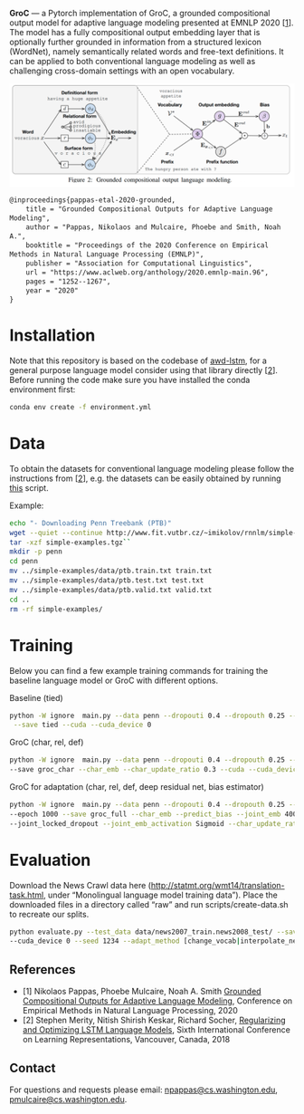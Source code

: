 <b>GroC</b> —
a Pytorch implementation of GroC, a grounded compositional output model for adaptive language modeling presented at EMNLP 2020 [<a href="https://www.aclweb.org/anthology/2020.emnlp-main.96.pdf">1</a>]. The model has a fully compositional output embedding layer that is optionally further grounded in information from a structured lexicon (WordNet), namely semantically related words and free-text definitions. It can be applied to both conventional language modeling as well as challenging cross-domain settings with an open vocabulary. 

<p align="center">
<a href="https://arxiv.org/pdf/1905.05513.pdf"><img align="center" src="images/groc.png" alt=" ." width="700"/></a>
</p>

```
@inproceedings{pappas-etal-2020-grounded,
    title = "Grounded Compositional Outputs for Adaptive Language Modeling",
    author = "Pappas, Nikolaos and Mulcaire, Phoebe and Smith, Noah A.",
    booktitle = "Proceedings of the 2020 Conference on Empirical Methods in Natural Language Processing (EMNLP)",
    publisher = "Association for Computational Linguistics",
    url = "https://www.aclweb.org/anthology/2020.emnlp-main.96",
    pages = "1252--1267",
    year = "2020"
}
```

# Installation
Note that this repository is based on the codebase of <a href="https://github.com/salesforce/awd-lstm-lm">awd-lstm</a>, for a general purpose language model consider using that library directly [<a href="https://arxiv.org/pdf/1708.02182.pdf">2</a>]. Before running the code make sure you have installed the conda environment first:
```bash
conda env create -f environment.yml
```

# Data 
To obtain the datasets for conventional language modeling please follow the instructions from [<a href="https://arxiv.org/pdf/1708.02182.pdf">2</a>], e.g. the datasets can be easily obtained by running <a href="https://github.com/salesforce/awd-lstm-lm/blob/master/getdata.sh">this</a> script.

Example:
```bash
echo "- Downloading Penn Treebank (PTB)"
wget --quiet --continue http://www.fit.vutbr.cz/~imikolov/rnnlm/simple-examples.tgz
tar -xzf simple-examples.tgz``
mkdir -p penn
cd penn
mv ../simple-examples/data/ptb.train.txt train.txt
mv ../simple-examples/data/ptb.test.txt test.txt
mv ../simple-examples/data/ptb.valid.txt valid.txt
cd ..
rm -rf simple-examples/
```

# Training
Below you can find a few example training commands for training the baseline language model or GroC with different options.  

Baseline (tied)
```bash
python -W ignore  main.py --data penn --dropouti 0.4 --dropouth 0.25 --seed 28 --batch_size 20 --epoch 1000\
 --save tied --cuda --cuda_device 0

```
GroC (char, rel, def)
```bash
python -W ignore  main.py --data penn --dropouti 0.4 --dropouth 0.25 --seed 28 --batch_size 20 --epoch 1000\
--save groc_char --char_emb --char_update_ratio 0.3 --cuda --cuda_device 0
```

GroC for adaptation (char, rel, def, deep residual net, bias estimator)
```bash
python -W ignore  main.py --data penn --dropouti 0.4 --dropouth 0.25 --seed 28 --batch_size 20 \
--epoch 1000 --save groc_full --char_emb --predict_bias --joint_emb 400 --joint_emb_depth 4 --joint_dropout 0.6\ 
--joint_locked_dropout --joint_emb_activation Sigmoid --char_update_ratio 0.3 --cuda --cuda_device 0

```

# Evaluation 

Download the News Crawl data here (http://statmt.org/wmt14/translation-task.html, under “Monolingual language model training data”). Place the downloaded files in a directory called “raw” and run scripts/create-data.sh to recreate our splits.

```bash
python evaluate.py --test_data data/news2007_train.news2008_test/ --save saved-models/[our model] --cuda  
--cuda_device 0 --seed 1234 --adapt_method [change_vocab|interpolate_neural|interpolate_unigram]
```

References
------------
* [1] Nikolaos Pappas, Phoebe Mulcaire, Noah A. Smith <a href="https://www.aclweb.org/anthology/2020.emnlp-main.96.pdf">Grounded Compositional Outputs for Adaptive Language Modeling</a>, Conference on Empirical Methods in Natural Language Processing, 2020
* [2]  Stephen Merity, Nitish Shirish Keskar, Richard Socher, <a href="https://arxiv.org/pdf/1708.02182.pdf">Regularizing and Optimizing LSTM Language Models</a>, Sixth International Conference on Learning Representations, Vancouver, Canada, 2018


Contact
------------
For questions and requests please email: npappas@cs.washington.edu, pmulcaire@cs.washington.edu.

